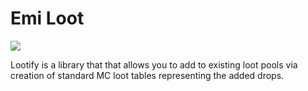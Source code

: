 # Emi Loot
<p align="left">
<a href="https://opensource.org/licenses/MIT"><img src="https://img.shields.io/badge/License-MIT-brightgreen.svg"></a>
</p>

Lootify is a library that that allows you to add to existing loot pools via creation of standard MC loot tables representing the added drops.
